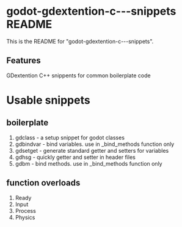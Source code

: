 # godot-gdextention-c---snippets README

This is the README for "godot-gdextention-c---snippets".

## Features

GDextention C++ snippents for common boilerplate code

# Usable snippets
## boilerplate

1. gdclass - a setup snippet for godot classes
2. gdbindvar - bind variables. use in _bind_methods function only
3. gdsetget - generate standard getter and setters for variables
4. gdhsg - quickly getter and setter in header files
5. gdbm - bind methods. use in _bind_methods function only

## function overloads
1. Ready
2. Input
3. Process
4. Physics
